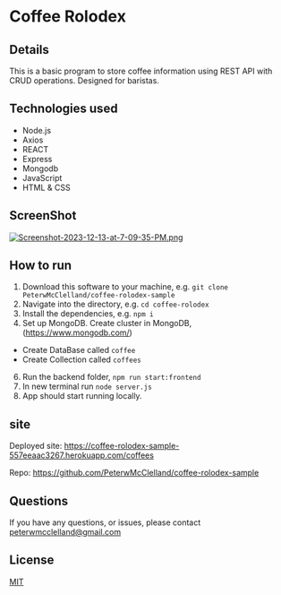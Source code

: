 # Coffee Rolodex

## Details

This is a basic program to store coffee information using REST API with CRUD operations. Designed for baristas.

## Technologies used

- Node.js
- Axios 
- REACT
- Express
- Mongodb
- JavaScript
- HTML & CSS

## ScreenShot

[![Screenshot-2023-12-13-at-7-09-35-PM.png](https://i.postimg.cc/8C2fFJVt/Screenshot-2023-12-13-at-7-09-35-PM.png)](https://postimg.cc/FfxH8KzL)


## How to run 

1. Download this software to your machine, e.g. `git clone PeterwMcClelland/coffee-rolodex-sample`
2. Navigate into the directory, e.g. `cd coffee-rolodex`
3. Install the dependencies, e.g. `npm i`
4. Set up MongoDB. Create cluster in MongoDB, (https://www.mongodb.com/)
- Create DataBase called `coffee` 
- Create Collection called `coffees`
6. Run the backend folder, `npm run start:frontend`
7. In new terminal run `node server.js`
9. App should start running locally.

## site

Deployed site: https://coffee-rolodex-sample-557eeaac3267.herokuapp.com/coffees

Repo: https://github.com/PeterwMcClelland/coffee-rolodex-sample

## Questions

If you have any questions, or issues, please contact peterwmcclelland@gmail.com

## License 
[MIT](/LICENSE)
